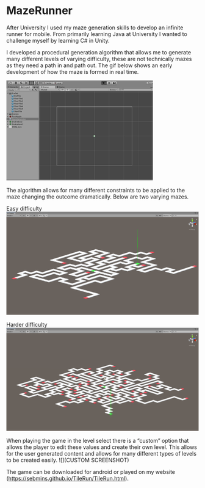 # MazeRunner

After University I used my maze generation skills to develop an infinite runner for mobile. From primarily learning Java at University I wanted to challenge myself by learning C# in Unity.

I developed a procedural generation algorithm that allows me to generate many different levels of varying difficulty, these are not  technically mazes as they need a path in and path out. The gif below shows an early development of how the maze is formed in real time.

![](Images&Gifs/MazeGenGif.gif)

The algorithm allows for many different constraints to be applied to the maze changing the outcome dramatically. Below are two varying mazes. 

Easy difficulty 
![](Images&Gifs/zu3lxE3.png)

Harder difficulty
![](Images&Gifs/AqCa7f9.png)

When playing the game in the level select there is a “custom” option that allows the player to edit these values and create their own level. This allows for the user generated content and allows for many different types of levels to be created easily. 
![](CUSTOM SCREENSHOT)

The game can be downloaded for android or played on my website (https://sebmins.github.io/TileRun/TileRun.html). 
